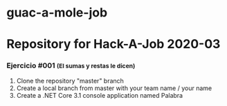 # guac-a-mole-job
<h1>Repository for Hack-A-Job 2020-03</h1>
<h3>Ejercicio #001 <small>(El sumas y restas le dicen)</small></h3>
<ol>
  <li>Clone the repository "master" branch</li>
  <li>Create a local branch from master with your team name / your name</li>
  <li>Create a .NET Core 3.1 console application named Palabra</li>
</ol>
